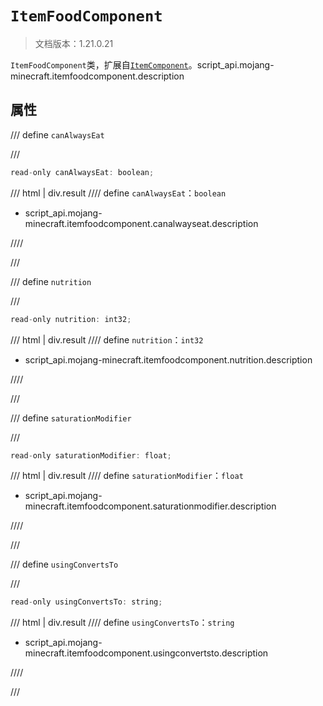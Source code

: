 # `ItemFoodComponent`

> 文档版本：1.21.0.21

`ItemFoodComponent`类，扩展自[`ItemComponent`](./itemcomponent.md)。script_api.mojang-minecraft.itemfoodcomponent.description

## 属性

/// define
`canAlwaysEat`


///

```js
read-only canAlwaysEat: boolean;
```

/// html | div.result
//// define
`canAlwaysEat`：`boolean`

- script_api.mojang-minecraft.itemfoodcomponent.canalwayseat.description


////

///


/// define
`nutrition`


///

```js
read-only nutrition: int32;
```

/// html | div.result
//// define
`nutrition`：`int32`

- script_api.mojang-minecraft.itemfoodcomponent.nutrition.description


////

///


/// define
`saturationModifier`


///

```js
read-only saturationModifier: float;
```

/// html | div.result
//// define
`saturationModifier`：`float`

- script_api.mojang-minecraft.itemfoodcomponent.saturationmodifier.description


////

///


/// define
`usingConvertsTo`


///

```js
read-only usingConvertsTo: string;
```

/// html | div.result
//// define
`usingConvertsTo`：`string`

- script_api.mojang-minecraft.itemfoodcomponent.usingconvertsto.description


////

///

